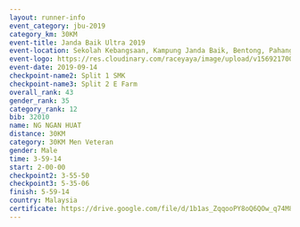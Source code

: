 ```yaml
---
layout: runner-info 
event_category: jbu-2019 
category_km: 30KM 
event-title: Janda Baik Ultra 2019
event-location: Sekolah Kebangsaan, Kampung Janda Baik, Bentong, Pahang, Malaysia 
event-logo: https://res.cloudinary.com/raceyaya/image/upload/v1569217009/logo/janda-baik_vch1pc.jpg 
event-date: 2019-09-14 
checkpoint-name2: Split 1 SMK 
checkpoint-name3: Split 2 E Farm 
overall_rank: 43
gender_rank: 35
category_rank: 12
bib: 32010
name: NG NGAN HUAT
distance: 30KM
category: 30KM Men Veteran
gender: Male
time: 3-59-14
start: 2-00-00
checkpoint2: 3-55-50
checkpoint3: 5-35-06
finish: 5-59-14
country: Malaysia
certificate: https://drive.google.com/file/d/1b1as_ZqqooPY8oQ6QOw_q74M8THSarXb/view?usp=sharing
---
```

